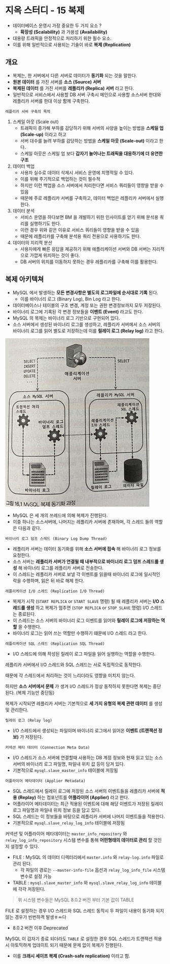# 지옥 스터디 - 15 복제
- 데이터베이스 운영시 가장 중요한 두 가지 요소 ?
  - **확장성 (Scalability)** 과 가용성 **(Availability)**
- 대용량 트래픽을 안정적으로 처리하기 위한 필수 요소.
- 이를 위해 일반적으로 사용되는 기술이 바로 **복제 (Replication)**

## 개요
- 복제는, 한 서버에서 다른 서버로 데이터가 **동기화** 되는 것을 말한다.
- **원본 데이터** 를 가진 서버를 **소스 (Source) 서버**
- **복제된 데이터** 를 가진 서버를 **레플리카 (Replica) 서버** 라고 한다.
- 일반적으로 서비스에서 사용할 DB 서버 구축시 메인으로 사용할 소스서버 한대와 레플리카 서버를 한대 이상 함께 구축한다.

`레플리카 서버 구축의 목적`
1. 스케일 아웃 (Scale out)
   - 트래픽이 증가해 부하를 감당하기 위해 서버의 사양을 높이는 방법을 **스케일 업 (Scale-up)** 이라고 하고
   - 서버 대수를 늘려 부하를 감당하는 방법을 **스케일 아웃 (Scale-out)** 이라고 한다.
   - 스케일 아웃은 스케일 업 보다 **갑자기 늘어나는 트래픽을 대응하기에 더 유연한 구조**
2. 데이터 백업
   - 사용자 실수로 데이터 삭제시 서비스 운영에 치명적일 수 있다.
   - 이를 위해 주기적으로 백업하는 것이 필수적
   - 하지만 이런 백업을 소스 서버에서 처리한다면 서비스 쿼리들이 영향을 받을 수 있음
   - 때문에 주로 레플리카 서버를 구축하고, 데이터 백업은 레플리카 서버에서 실행한다.
3. 데이터 분석
   - 서비스 운영을 하다보면 BM 을 개발하기 위한 인사이트를 얻기 위해 분석용 쿼리를 실행하기도 한다.
   - 이런 경우 위와 같은 이유로 서비스 쿼리들이 영향을 받을 수 있음
   - 때문에 레플리카를 구축해 분석용 쿼리 전용으로 사용하기도 한다.
4. 데이터의 지리적 분산
   - 사용자에게 빠른 응답을 제공하기 위해 애플리케이션 서버와 DB 서버는 지리적으로 가깝게 위치하는 것이 좋다.
   - DB 서버의 위치를 이동하지 못하는 경우 레플리카를 구축해 이를 활용한다.

## 복제 아키텍쳐
- MySQL 에서 발생하는 **모든 변경사항은 별도의 로그파일에 순서대로 기록** 된다.
  - 이를 바이너리 로그 (Binary Log), Bin Log 라고 한다.
- 데이터베이스나 테이블의 구조 변경, 계정 또는 권한 변경정보까지 모두 저장된다.
- 바이너리 로그에 기록된 각 변경 정보들을 **이벤트 (Event)** 라고도 한다.
- MySQL 의 복제는 바이너리 로그 기반으로 구현되어 있다.
- 소스 서버에서 생성된 바이너리 로그를 생성하고, 레플리카 서버에서 소스 서버의 바이너리 로그를 읽어 별도로 저장하는데 이를 **릴레이 로그 (Relay log)** 라고 한다.

![MySQL Replication Arch](./images/mysql_replication_arch.png)
- MySQL 은 세 개의 쓰레드에 의해 복제가 진행된다.
- 이중 하나는 소스서버에, 나머지는 레플리카 서버에 존재하며, 각 스레드 들의 역할은 다음과 같다.

`바이너리 로그 덤프 스레드 (Binary Log Dump Thread)`
- 레플리카 서버는 데이터 동기화를 위해 **소스 서버에 접속** 해 바이너리 로그 정보를 요청한다.
- 소스 서버는 **레플리카 서버가 연결될 때 내부적으로 바이너리 로그 덤프 스레드를 생성** 해 바이너리 로그를 레플리카 서버로 전송한다.
- 이 스레드는 레플리카 서버로 보낼 각 이벤트를 읽을때 바이너리 로그에 일시적인 락을 수행하며, 읽은 뒤 바로 해제 한다.

`레플리케이션 I/O 스레드 (Replication I/O Thread)`
- 복제가 시작 (`START REPLICA` or `START SLAVE` 명령) 될 때 레플리카 서버는 **I/O 스레드를 생성** 하고 복제가 멈추면 (`STOP REPLICA` or `STOP SLAVE` 명령) I/O 스레드는 종료된다.
- 이 스레드는 소스 서버의 바이너리 로그 이벤트를 읽어와 **릴레이 로그에 저장하는 역할** 을 수행한다.
- 바이너리 로그는 읽어 쓰는 역할만 수행하기 떄문에 I/O 스레드 라고 한다.

`레플리케이션 SQL 스레드 (Replication SQL Thread)`
- I/O 스레드에 의해 작성된 릴레이 로그 파일을 읽어 실행하는 역할을 수행한다.

레플리카 서버에서 I/O 스레드와 SQL 스레드는 서로 독립적으로 동작한다.

때문에 각 스레드에서 처리하는 것이 느리더라도 영향을 미치지 않는다.

하지만 **소스 서버에서 문제** 가 생겨 I/O 스레드가 정상 동작하지 못한다면 복제는 중단 된다. (복제 기능만 중단됨)

복제가 시작되면 레플리카 서버는 기본적으로 **세 가지 유형의 복제 관련 데이터** 를 생성 및 관리한다.

`릴레이 로그 (Relay log)`
- I/O 스레드에서 생성되는 파일이며 바이너리 로그에서 읽어온 **이벤트 (트랜잭션 정보)** 가 저장된다.

`커넥션 메타 데이터 (Connection Meta Data)`
- I/O 스레드가 소스 서버에 연결할때 사용하는 DB 계정 정보와 현재 읽고 있는 소스 서버의 바이너리 로그 파일명, 파일내 위치 값 등이 담겨 있다.
- 기본적으로 `mysql.slave_master_info` 테이블에 저장됨

`어플라이어 메타데이터 (Applier Metadata)`
- SQL 스레드에서 릴레이 로그에 저장된 소스 서버의 이벤트들을 레플리카 서버에 **적용 (Replay)** 하는 컴포넌트를 **어플라이어 (Applier)** 라고 한다.
- 어플라이어 메타데이터는 최근 적용된 이벤트에 대해 해당 이벤트가 저장된 릴레이 로그 파일명과 파일내 위치 정보 등을 담고 있다.
- SQL 스레드는 이 정보들을 바탕으로 레플리카 서버에 나머지 이벤트들을 적용한다.
- 기본적으로 `mysql.slave_relay_log_info` 테이블에 저장됨

커넥션 및 어플라이어 메타데이터는 `master_info_repository` 와 `relay_log_info_repository` 시스템 변수를 통해 **어떤형태의 데이터로 관리** 할 것인지 설정할 수 있다.
- FILE : MySQL 의 데이터 디렉터리에서 `master.info` 와 `relay-log.info` 파일로 관리 된다.
  - 각 파일의 경로는 `--master-info-file` 옵션과 `relay_log_info_file` 시스템 변수로 설정 가능
- TABLE : `mysql.slave_master_info` 와 `mysql.slave_relay_log_info` 테이블에 각각 저장된다.

> 위 시스템 변수들은 MySQL 8.0.2 버전 부터 기본 값이 TABLE

FILE 로 설정하는 경우 I/O 스레드와 SQL 스레드 동작시 두 파일이 내용이 동기화 되지 않는 경우가 빈번하겍 발생ㅎㅆ다
- 8.0.2 버전 이후 Deprecated

MySQL 이 갑자기 종료 되더라도 `TABLE` 로 설정한 경우 SQL 스레드가 트랜잭션 적용시 아토믹하게 업데이트 되기 때문에 문제 없이 복제가 진행된다.
- 이를 **크래시 세이프 복제 (Crash-safe replication)** 이라고 함.


